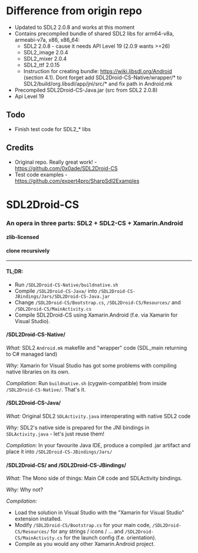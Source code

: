 # Difference from origin repo 

* Updated to SDL2 2.0.8 and works at this moment
* Contains precompiled bundle of shared SDL2 libs for arm64-v8a, armeabi-v7a, x86, x86_64:
    * SDL2 2.0.8 - cause it needs API Level 19 (2.0.9 wants >=26)
    * SDL2_image 2.0.4
    * SDL2_mixer 2.0.4
    * SDL2_ttf 2.0.15
    * Instruction for creating bundle: https://wiki.libsdl.org/Android (section 4.1). Dont forget add SDL2Droid-CS-Native/wrapper/* to SDL2/build/org.libsdl/app/jni/src/* and fix path in Android.mk  
* Precompiled SDL2Droid-CS-Java.jar (src from SDL2 2.0.8)
* Api Level 19

## Todo

* Finish test code for SDL2_* libs

## Credits

* Original repo. Really great work! - https://github.com/0x0ade/SDL2Droid-CS 
* Test code examples - https://github.com/expert4pro/SharpSdl2Examples   

# SDL2Droid-CS
### An opera in three parts: SDL2 + SDL2-CS + Xamarin.Android
#### zlib-licensed
#### clone recursively
----

#### TL;DR:
* Run `/SDL2Droid-CS-Native/buildnative.sh`
* Compile `/SDL2Droid-CS-Java/` into `/SDL2Droid-CS-JBindings/Jars/SDL2Droid-CS-Java.jar`
* Change `/SDL2Droid-CS/Bootstrap.cs`, `/SDL2Droid-CS/Resources/` and `/SDL2Droid-CS/MainActivity.cs`
* Compile SDL2Droid-CS using Xamarin.Android (f.e. via Xamarin for Visual Studio).

#### /SDL2Droid-CS-Native/

*What:* SDL2 `Android.mk` makefile and "wrapper" code (SDL_main returning to C# managed land)

*Why:* Xamarin for Visual Studio has got some problems with compiling native libraries on its own.

*Compilation:* Run `buildnative.sh` (cygwin-compatible) from inside `/SDL2Droid-CS-Native/`. That's it.

#### /SDL2Droid-CS-Java/

*What:* Original SDL2 `SDLActivity.java` interoperating with native SDL2 code

*Why:* SDL2's native side is prepared for the JNI bindings in `SDLActivity.java` - let's just reuse them!

*Compilation:* In your favourite Java IDE, produce a compiled .jar artifact and place it into `/SDL2Droid-CS-JBindings/Jars/`

#### /SDL2Droid-CS/ and /SDL2Droid-CS-JBindings/

*What:* The Mono side of things: Main C# code and SDLActivity bindings.

*Why:* Why not?

*Compilation:*
* Load the solution in Visual Studio with the "Xamarin for Visual Studio" extension installed.
* Modify `/SDL2Droid-CS/Bootstrap.cs` for your main code, `/SDL2Droid-CS/Resources/` for any strings / icons / ... and `/SDL2Droid-CS/MainActivity.cs` for the launch config (f.e. orientation).
* Compile as you would any other Xamarin.Android project.
